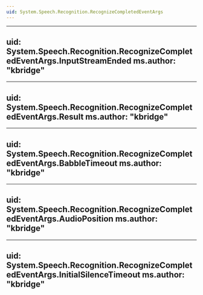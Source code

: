 ```yaml
---
uid: System.Speech.Recognition.RecognizeCompletedEventArgs
---
```


---
uid: System.Speech.Recognition.RecognizeCompletedEventArgs.InputStreamEnded
ms.author: "kbridge"
---

---
uid: System.Speech.Recognition.RecognizeCompletedEventArgs.Result
ms.author: "kbridge"
---

---
uid: System.Speech.Recognition.RecognizeCompletedEventArgs.BabbleTimeout
ms.author: "kbridge"
---

---
uid: System.Speech.Recognition.RecognizeCompletedEventArgs.AudioPosition
ms.author: "kbridge"
---

---
uid: System.Speech.Recognition.RecognizeCompletedEventArgs.InitialSilenceTimeout
ms.author: "kbridge"
---
